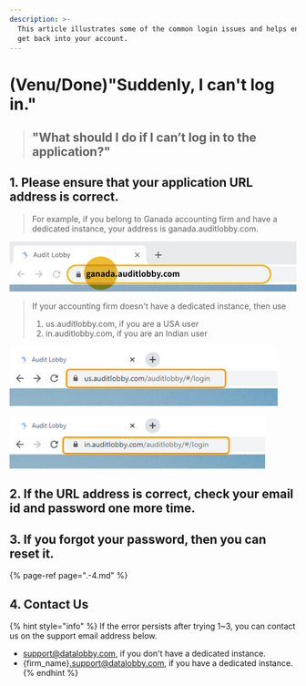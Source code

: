 ```yaml
---
description: >-
  This article illustrates some of the common login issues and helps ensure you
  get back into your account.
---
```


# \(Venu/Done\)"Suddenly, I can't log in."

> ## "What should I do if I can’t log in to the application?"

## 1. Please ensure that your application URL address is correct.

> For example, if you belong to Ganada accounting firm and have a dedicated instance, your address is ganada.auditlobby.com.

![](../.gitbook/assets/image-165.png)

> If your accounting firm doesn't have a dedicated instance, then use
>
> 1. us.auditlobby.com, if you are a USA user
> 2. in.auditlobby.com, if you are an Indian user

![For Us users](../.gitbook/assets/us.png)

![For Indian users](../.gitbook/assets/in.png)

## 2. If the URL address is correct, check your email id and password one more time.

## 3. If you forgot your password, then you can reset it.

{% page-ref page=".-4.md" %}

## 4. Contact Us

{% hint style="info" %}
If the error persists after trying 1~3, you can contact us on the support email address below.

* support@datalobby.com, if you don't have a dedicated instance.
* {firm\_name}.support@datalobby.com, if you have a dedicated instance.
{% endhint %}

